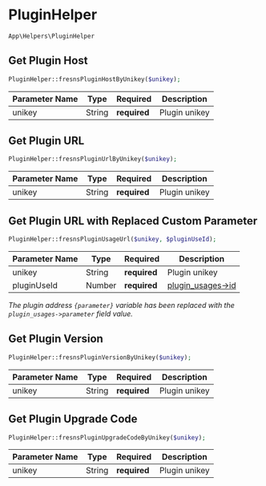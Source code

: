 # PluginHelper

`App\Helpers\PluginHelper`

## Get Plugin Host

```php
PluginHelper::fresnsPluginHostByUnikey($unikey);
```
| Parameter Name | Type | Required | Description |
| --- | --- | --- | --- |
| unikey | String | **required** | Plugin unikey |

## Get Plugin URL

```php
PluginHelper::fresnsPluginUrlByUnikey($unikey);
```
| Parameter Name | Type | Required | Description |
| --- | --- | --- | --- |
| unikey | String | **required** | Plugin unikey |

## Get Plugin URL with Replaced Custom Parameter

```php
PluginHelper::fresnsPluginUsageUrl($unikey, $pluginUseId);
```
| Parameter Name | Type | Required | Description |
| --- | --- | --- | --- |
| unikey | String | **required** | Plugin unikey |
| pluginUseId | Number | **required** | [plugin_usages->id](../../database/plugins/plugin-usages.md) |

*The plugin address `{parameter}` variable has been replaced with the `plugin_usages->parameter` field value.*

## Get Plugin Version

```php
PluginHelper::fresnsPluginVersionByUnikey($unikey);
```
| Parameter Name | Type | Required | Description |
| --- | --- | --- | --- |
| unikey | String | **required** | Plugin unikey |

## Get Plugin Upgrade Code

```php
PluginHelper::fresnsPluginUpgradeCodeByUnikey($unikey);
```
| Parameter Name | Type | Required | Description |
| --- | --- | --- | --- |
| unikey | String | **required** | Plugin unikey |
